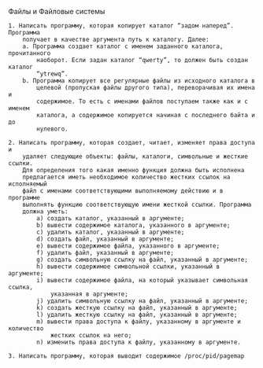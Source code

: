 Файлы и Файловые системы

    1. Написать программу, которая копирует каталог “задом наперед”. Программа
        получает в качестве аргумента путь к каталогу. Далее:
        a. Программа создает каталог с именем заданного каталога, прочитанного
            наоборот. Если задан каталог “qwerty”, то должен быть создан каталог
            “ytrewq”.
        b. Программа копирует все регулярные файлы из исходного каталога в
            целевой (пропуская файлы другого типа), переворачивая их имена и
            содержимое. То есть с именами файлов поступаем также как и с именем
            каталога, а содержимое копируется начиная с последнего байта и до
            нулевого.
            
    2. Написать программу, которая создает, читает, изменяет права доступа и
        удаляет следующие объекты: файлы, каталоги, символьные и жесткие ссылки.
        Для определения того какая именно функция должна быть исполнена
        предлагается иметь необходимое количество жестких ссылок на исполняемый
        файл с именами соответствующими выполняемому действию и в программе
        выполнять функцию соответствующую имени жесткой ссылки. Программа
        должна уметь:
            a) создать каталог, указанный в аргументе;
            b) вывести содержимое каталога, указанного в аргументе;
            c) удалить каталог, указанный в аргументе;
            d) создать файл, указанный в аргументе;
            e) вывести содержимое файла, указанного в аргументе;
            f) удалить файл, указанный в аргументе;
            g) создать символьную ссылку на файл, указанный в аргументе;
            h) вывести содержимое символьной ссылки, указанный в аргументе;
            i) вывести содержимое файла, на который указывает символьная ссылка,
                указанная в аргументе;
            j) удалить символьную ссылку на файл, указанный в аргументе;
            k) создать жесткую ссылку на файл, указанный в аргументе;
            l) удалить жесткую ссылку на файл, указанный в аргументе;
            m) вывести права доступа к файлу, указанному в аргументе и количество
                жестких ссылок на него;
            n) изменить права доступа к файлу, указанному в аргументе.

    3. Написать программу, которая выводит содержимое /proc/pid/pagemap

